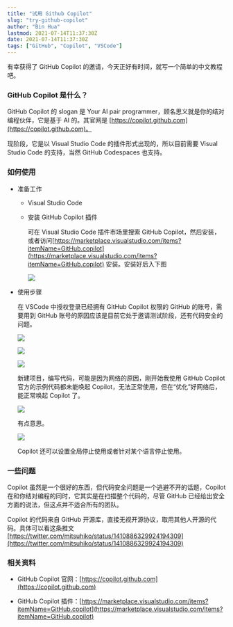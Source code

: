 ```yaml
---
title: "试用 Github Copilot"
slug: "try-github-copilot"
author: "Bin Hua"
lastmod: 2021-07-14T11:37:30Z
date: 2021-07-14T11:37:30Z
tags: ["GitHub", "Copilot", "VSCode"]
---
```


有幸获得了 GitHub Copilot 的邀请，今天正好有时间，就写一个简单的中文教程吧。

### GitHub Copilot 是什么？

GitHub Copilot 的 slogan 是 Your AI pair programmer，顾名思义就是你的结对编程伙伴，它是基于 AI 的。其官网是 [https://copilot.github.com](https://copilot.github.com)。

现阶段，它是以 Visual Studio Code 的插件形式出现的，所以目前需要 Visual Studio Code 的支持，当然 GitHub Codespaces 也支持。

### 如何使用

- 准备工作

  - Visual Studio Code
  
  - 安装 GitHub Copilot 插件
    
    可在 Visual Studio Code 插件市场里搜索 GitHub Copilot，然后安装，或者访问[https://marketplace.visualstudio.com/items?itemName=GitHub.copilot](https://marketplace.visualstudio.com/items?itemName=GitHub.copilot) 安装。安装好后入下图
    
    ![](/imgs/try-github-copilot-001.png)
    
- 使用步骤

  在 VSCode 中授权登录已经拥有 GitHub Copilot 权限的 GitHub 的账号，需要用到 GitHub 账号的原因应该是目前它处于邀请测试阶段，还有代码安全的问题。
  
  ![](/imgs/try-github-copilot-002.png)
   
  ![](/imgs/try-github-copilot-003.png)
  
  ![](/imgs/try-github-copilot-004.png)
  
  新建项目，编写代码，可能是因为网络的原因，刚开始我使用 GitHub Copilot 官方的示例代码都未能唤起 Copilot，无法正常使用，但在“优化”好网络后，能正常唤起 Copilot 了。
  
  ![](/imgs/try-github-copilot-006.png)
  
  有点意思。
  
  ![](/imgs/try-github-copilot-007.png)
  
  Copilot 还可以设置全局停止使用或者针对某个语言停止使用。
  
### 一些问题

Copilot 虽然是一个很好的东西，但代码安全问题是一个逃避不开的话题，Copilot 在和你结对编程的同时，它其实是在扫描整个代码的，尽管 GitHub 已经给出安全方面的说法，但这点并不适合所有的团队。

Copilot 的代码来自 GitHub 开源库，直接无视开源协议，取用其他人开源的代码。具体可以看这条推文 [https://twitter.com/mitsuhiko/status/1410886329924194309](https://twitter.com/mitsuhiko/status/1410886329924194309)

### 相关资料

- GitHub Copilot 官网：[https://copilot.github.com](https://copilot.github.com)

- GitHub Copilot 插件：[https://marketplace.visualstudio.com/items?itemName=GitHub.copilot](https://marketplace.visualstudio.com/items?itemName=GitHub.copilot)
  
